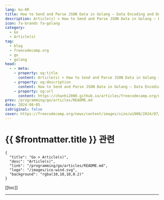 ```yaml
---
lang: ko-KR
title: How to Send and Parse JSON Data in Golang – Data Encoding and Decoding Explained With Examples
description: Article(s) > How to Send and Parse JSON Data in Golang – Data Encoding and Decoding Explained With Examples
icon: fa-brands fa-golang
category: 
  - Go
  - Article(s)
tag: 
  - blog
  - freecodecamp.org
  - go
  - golang
head:
  - - meta:
    - property: og:title
      content: Article(s) > How to Send and Parse JSON Data in Golang – Data Encoding and Decoding Explained With Examples
    - property: og:description
      content: How to Send and Parse JSON Data in Golang – Data Encoding and Decoding Explained With Examples
    - property: og:url
      content: https://chanhi2000.github.io/articles/freecodecamp.org/encoding-and-decoding-data-in-golang.html
prev: /programming/go/articles/README.md
date: 2024-08-05
isOriginal: false
cover: https://freecodecamp.org/news/content/images/size/w1000/2024/07/ferenc-almasi-HfFoo4d061A-unsplash.jpg
---
```


# {{ $frontmatter.title }} 관련

```component VPCard
{
  "title": "Go > Article(s)",
  "desc": "Article(s)",
  "link": "/programming/go/articles/README.md",
  "logo": "/images/ico-wind.svg",
  "background": "rgba(10,10,10,0.2)"
}
```

[[toc]]

---

<SiteInfo
  name="How to Send and Parse JSON Data in Golang – Data Encoding and Decoding Explained With Examples"
  desc="When building web applications in Golang, working with JSON data is inevitable. Whether you're sending responses to clients or parsing requests, JSON encoding and decoding are essential skills to master.  In this article, we'll explore the different ways to encode and decode JSON in Golang. Table of Contents ..."
  url="https://freecodecamp.org/news/encoding-and-decoding-data-in-golang/"
  logo="https://cdn.freecodecamp.org/universal/favicons/favicon.ico"
  preview="https://freecodecamp.org/news/content/images/size/w1000/2024/07/ferenc-almasi-HfFoo4d061A-unsplash.jpg"/>

<!-- TODO: 작성 -->


